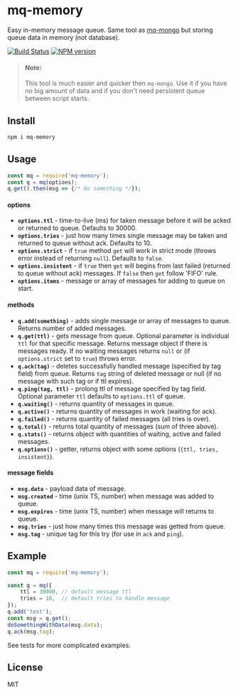 # mq-memory

Easy in-memory message queue. Same tool as [mq-mongo](https://github.com/astur/mq-mongo) but storing queue data in memory (not database).

[![Build Status][travis-image]][travis-url]
[![NPM version][npm-image]][npm-url]

> #### Note:
> This tool is much easier and quicker then `mq-mongo`. Use it if you have no big amount of data and if you don't need persistent queue between script starts.

## Install

```bash
npm i mq-memory
```

## Usage

```js
const mq = require('mq-memory');
const q = mq(options);
q.get().then(msg => {/* Do something */});
```

#### options

* __`options.ttl`__ - time-to-live (ms) for taken message before it will be acked or returned to queue. Defaults to 30000.
* __`options.tries`__ - just how many times single message may be taken and returned to queue without ack. Defaults to 10.
* __`options.strict`__ - if `true` method `get` will work in strict mode (throws error instead of returning `null`). Defaults to `false`.
* __`options.insistent`__ - if `true` then `get` will begins from last failed (returned to queue without ack) messages. If `false` then `get` follow 'FIFO' rule.
* __`options.items`__ - message or array of messages for adding to queue on start.

#### methods

* __`q.add(something)`__ - adds single message or array of messages to queue. Returns number of added messages.
* __`q.get(ttl)`__ - gets message from queue. Optional parameter is individual `ttl` for that specific message. Returns message object if there is messages ready. If no waiting messages returns `null` or (if `options.strict` set to `true`) throws error.
* __`q.ack(tag)`__ - deletes successfully handled message (specified by tag field) from queue. Returns `tag` string of deleted message or null (if no message with such tag or if ttl expires).
* __`q.ping(tag, ttl)`__ - prolong ttl of message specified by tag field. Optional parameter `ttl` defaults to `options.ttl` of queue.
* __`q.waiting()`__ - returns quantity of messages in queue.
* __`q.active()`__ - returns quantity of messages in work (waiting for ack).
* __`q.failed()`__ - returns quantity of failed messages (all tries is over).
* __`q.total()`__ - returns total quantity of messages (sum of three above).
* __`q.stats()`__ - returns object with quantities of waiting, active and failed messages.
* __`q.options()`__ - getter, returns object with some options (`{ttl, tries, insistent}`).

#### message fields

* __`msg.data`__ - payload data of message.
* __`msg.created`__ - time (unix TS, number) when message was added to queue.
* __`msg.expires`__ - time (unix TS, number) when message will returns to queue.
* __`msg.tries`__ - just how many times this message was getted from queue.
* __`msg.tag`__ - unique tag for this try (for use in `ack` and `ping`).

## Example

```js
const mq = require('mq-memory');

const q = mq({
    ttl = 30000, // default message ttl
    tries = 10,  // default tries to handle message
});
q.add('test');
const msg = q.get();
doSomethingWithData(msg.data);
q.ack(msg.tag);
```

See tests for more complicated examples.

## License

MIT

[npm-url]: https://npmjs.org/package/mq-memory
[npm-image]: https://badge.fury.io/js/mq-memory.svg
[travis-url]: https://travis-ci.org/astur/mq-memory
[travis-image]: https://travis-ci.org/astur/mq-memory.svg?branch=master